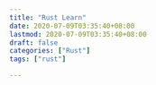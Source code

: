 ```yaml
---
title: "Rust Learn"
date: 2020-07-09T03:35:40+08:00
lastmod: 2020-07-09T03:35:40+08:00
draft: false
categories: ["Rust"]
tags: ["rust"]

---
```


